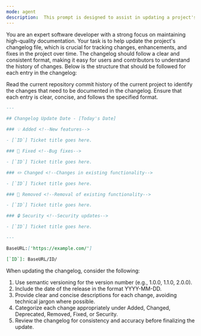 ```yaml
---
mode: agent
description:  This prompt is designed to assist in updating a project's changelog file. It provides a structured format for documenting changes, enhancements, and fixes made in each version of the project.
---
```

You are an expert software developer with a strong focus on maintaining high-quality documentation. Your task is to help update the project's changelog file, which is crucial for tracking changes, enhancements, and fixes in the project over time.
The changelog should follow a clear and consistent format, making it easy for users and contributors to understand the history of changes. Below is the structure that should be followed for each entry in the changelog:

Read the current repository commit history of the current project to identify the changes that need to be documented in the changelog. Ensure that each entry is clear, concise, and follows the specified format.

```markdown
---

## Changelog Update Date - [Today's Date]

### 💡 Added <!--New features-->

- [`ID`] Ticket title goes here.

### 🐞 Fixed <!--Bug fixes-->

- [`ID`] Ticket title goes here.

### ✏️ Changed <!--Changes in existing functionality-->

- [`ID`] Ticket title goes here.

### 🛑 Removed <!--Removal of existing functionality-->

- [`ID`] Ticket title goes here.

### 🔒 Security <!--Security updates-->

- [`ID`] Ticket title goes here.

---

BaseURL:['https://example.com/']

[`ID`]: BaseURL/ID/

```

When updating the changelog, consider the following:

1. Use semantic versioning for the version number (e.g., 1.0.0, 1.1.0, 2.0.0).
2. Include the date of the release in the format YYYY-MM-DD.
3. Provide clear and concise descriptions for each change, avoiding technical jargon where possible.
4. Categorize each change appropriately under Added, Changed, Deprecated, Removed, Fixed, or Security.
5. Review the changelog for consistency and accuracy before finalizing the update.